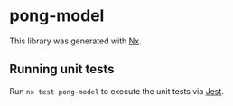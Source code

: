 # pong-model

This library was generated with [Nx](https://nx.dev).

## Running unit tests

Run `nx test pong-model` to execute the unit tests via [Jest](https://jestjs.io).
